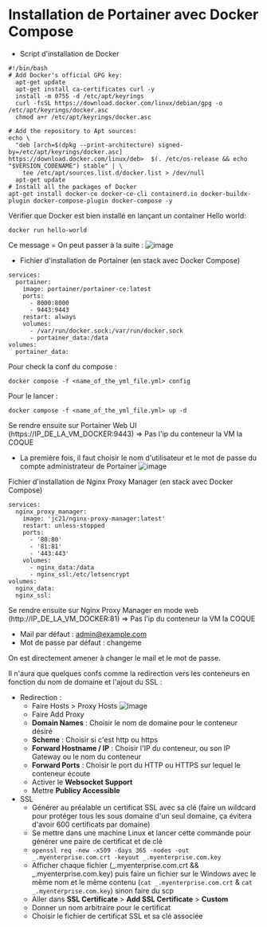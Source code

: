 # Installation de Portainer avec Docker Compose
* Script d'installation de Docker
```
#!/bin/bash
# Add Docker's official GPG key:
  apt-get update
  apt-get install ca-certificates curl -y
  install -m 0755 -d /etc/apt/keyrings
  curl -fsSL https://download.docker.com/linux/debian/gpg -o /etc/apt/keyrings/docker.asc
  chmod a+r /etc/apt/keyrings/docker.asc

# Add the repository to Apt sources:
echo \
  "deb [arch=$(dpkg --print-architecture) signed-by=/etc/apt/keyrings/docker.asc] https://download.docker.com/linux/deb>  $(. /etc/os-release && echo "$VERSION_CODENAME") stable" | \
    tee /etc/apt/sources.list.d/docker.list > /dev/null
  apt-get update
# Install all the packages of Docker
apt-get install docker-ce docker-ce-cli containerd.io docker-buildx-plugin docker-compose-plugin docker-compose -y
```
Vérifier que Docker est bien installé en lançant un container Hello world:
```
docker run hello-world
```
Ce message = On peut passer à la suite : 
![image](https://github.com/kawaiiineko-website/tutoriels/assets/118014015/6a49fb4f-1970-49bb-8236-4a78c57c1891)

* Fichier d'installation de Portainer (en stack avec Docker Compose)
```
services:
  portainer:
    image: portainer/portainer-ce:latest
    ports:
      - 8000:8000
      - 9443:9443
    restart: always
    volumes:
      - /var/run/docker.sock:/var/run/docker.sock
      - portainer_data:/data
volumes:
  portainer_data:
```
Pour check la conf du compose : 
```
docker compose -f <name_of_the_yml_file.yml> config
```
Pour le lancer : 
```
docker compose -f <name_of_the_yml_file.yml> up -d
```
Se rendre ensuite sur Portainer Web UI (https://IP_DE_LA_VM_DOCKER:9443) => Pas l'ip du conteneur la VM la COQUE
* La première fois, il faut choisir le nom d'utilisateur et le mot de passe du compte administrateur de Portainer
![image](https://github.com/kawaiiineko-website/tutoriels/assets/118014015/106682a8-8e7e-49c7-8e42-b35bf740af4c)



Fichier d'installation de Nginx Proxy Manager (en stack avec Docker Compose)
```
services:
  nginx_proxy_manager:
    image: 'jc21/nginx-proxy-manager:latest'
    restart: unless-stopped
    ports:
      - '80:80'
      - '81:81'
      - '443:443'
    volumes:
      - nginx_data:/data
      - nginx_ssl:/etc/letsencrypt
volumes:
  nginx_data:
  nginx_ssl:
```
Se rendre ensuite sur Nginx Proxy Manager en mode web (http://IP_DE_LA_VM_DOCKER:81) => Pas l'ip du conteneur la VM la COQUE
* Mail par défaut : admin@example.com
* Mot de passe par défaut : changeme

On est directement amener à changer le mail et le mot de passe.

Il n'aura que quelques confs comme la redirection vers les conteneurs en fonction du nom de domaine et l'ajout du SSL : 
* Redirection :
  *  Faire Hosts > Proxy Hosts
  ![image](https://github.com/kawaiiineko-website/tutoriels/assets/118014015/7629f60a-80c2-40d0-80b9-e6215445850f)
  *  Faire Add Proxy
    * **Domain Names** : Choisir le nom de domaine pour le conteneur désiré
    * **Scheme** : Choisir si c'est http ou https
    * **Forward Hostname / IP** : Choisir l'IP du conteneur, ou son IP Gateway ou le nom du conteneur
    * **Forward Ports** : Choisir le port du HTTP ou HTTPS sur lequel le conteneur écoute
    * Activer le **Websocket Support**
    * Mettre **Publicy Accessible**
* SSL
  * Générer au préalable un certificat SSL avec sa clé (faire un wildcard pour protéger tous les sous domaine d'un seul domaine, ça évitera d'avoir 600 certificats par domaine)
  * Se mettre dans une machine Linux et lancer cette commande pour générer une paire de certificat et de clé
  * ``` openssl req -new -x509 -days 365 -nodes -out _.myenterprise.com.crt -keyout _.myenterprise.com.key ```
  * Afficher chaque fichier (_.myenterprise.com.crt && _.myenterprise.com.key) puis faire un fichier sur le Windows avec le même nom et le même contenu (```cat _.myenterprise.com.crt``` & ```cat _.myenterprise.com.key```) sinon faire du scp
  * Aller dans **SSL Certificate** > **Add SSL Certificate** > **Custom**
  * Donner un nom arbitraire pour le certificat
  * Choisir le fichier de certificat SSL et sa clé associée


